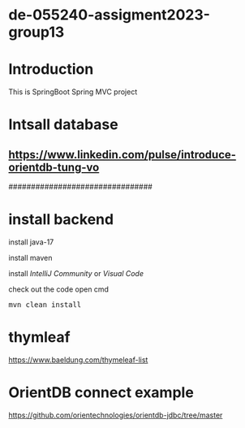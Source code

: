 # de-055240-assigment2023-group13

# Introduction
This is SpringBoot Spring MVC project

# Intsall database


https://www.linkedin.com/pulse/introduce-orientdb-tung-vo
--------
################################
# install backend

install java-17

install maven

install *IntelliJ Community* or *Visual Code*

check out the code
open cmd

<pre>
mvn clean install
</pre>

# thymleaf
https://www.baeldung.com/thymeleaf-list


# OrientDB connect example
https://github.com/orientechnologies/orientdb-jdbc/tree/master
